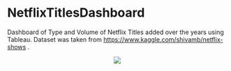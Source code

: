 # NetflixTitlesDashboard

Dashboard of Type and Volume of Netflix Titles added over the years using Tableau.
Dataset was taken from https://www.kaggle.com/shivamb/netflix-shows .


<p align='center'>
  <img src = 'https://github.com/gmoharram/NetflixTitlesDashboard/tree/main/img/NetflixDashboard.png' />
</p>
